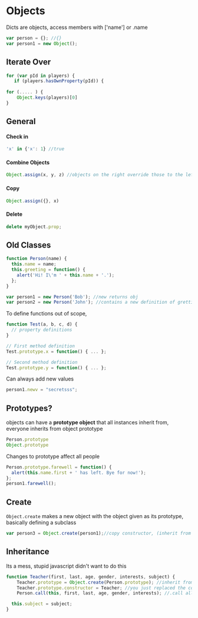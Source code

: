 # Objects

Dicts are objects, access members with ['name'] or .name

```js
var person = {}; //{} 
var person1 = new Object();
```

## Iterate Over

```js
for (var pId in players) {
   if (players.hasOwnProperty(pId)) {
       
for (..... ) {
	Object.keys(players)[0]
}
```

## General 

#### Check in

```javascript
'x' in {'x': 1} //true
```

#### Combine Objects

```javascript
Object.assign(x, y, z) //objects on the right override those to the left
```

#### Copy

```js
Object.assign({}, x)
```

#### Delete

```js
delete myObject.prop;
```

## Old Classes

```js
function Person(name) {
  this.name = name;
  this.greeting = function() {
    alert('Hi! I\'m ' + this.name + '.');
  };
}

var person1 = new Person('Bob'); //new returns obj
var person2 = new Person('John'); //contains a new definition of gretting
```

To define functions out of scope, 

```js
function Test(a, b, c, d) {
  // property definitions
}

// First method definition
Test.prototype.x = function() { ... };

// Second method definition
Test.prototype.y = function() { ... };
```



Can always add new values

```js
person1.newv = "secretsss";
```

## Prototypes?

objects can have a **prototype object** that all instances inherit from, everyone inherits from object prototype

```js
Person.prototype
Object.prototype
```

Changes to prototype affect all people

```js
Person.prototype.farewell = function() {
  alert(this.name.first + ' has left. Bye for now!');
};
person1.farewell();
```

## Create

`Object.create` makes a new object with the object given as its prototype, basically defining a subclass

```js
var person3 = Object.create(person1);//copy constructor, (inherit from person1)
```

## Inheritance

Its a mess, stupid javascript didn't want to do this 

```js
function Teacher(first, last, age, gender, interests, subject) {
    Teacher.prototype = Object.create(Person.prototype); //inherit from Person.prototype
    Teacher.prototype.constructor = Teacher; //you just replaced the constructor, add it back
    Person.call(this, first, last, age, gender, interests); //.call allows you to pass this setting it

  this.subject = subject;
}
```

